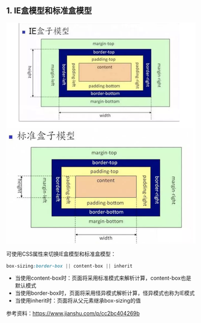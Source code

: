 ## 1. IE盒模型和标准盒模型

![](./../../asset/img/001-box-sizing.png)

可使用CSS属性来切换IE盒模型和标准盒模型：

```CSS
box-sizing:border-box || content-box || inherit
```

- 当使用content-box时：页面将采用标准模式来解析计算，content-box也是默认模式
- 当使用border-box时，页面将采用怪异模式解析计算，怪异模式也称为IE模式
- 当使用inherit时：页面将从父元素继承box-sizing的值

参考资料：https://www.jianshu.com/p/cc2bc404269b